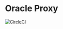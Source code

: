 # Oracle Proxy
[![CircleCI](https://circleci.com/gh/casablanca-project/oracle-proxy.svg?style=svg&circle-token=531cd5575d87ca920c606cd2c5b3db46f0ba039a)](https://circleci.com/gh/casablanca-project/oracle-proxy)
